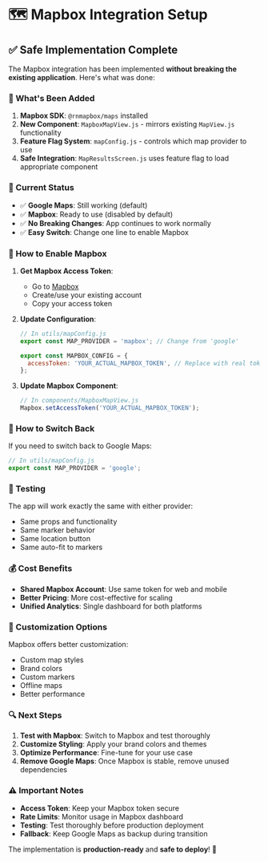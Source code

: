 # 🗺️ Mapbox Integration Setup

## ✅ Safe Implementation Complete

The Mapbox integration has been implemented **without breaking the existing application**. Here's what was done:

### 🔧 What's Been Added

1. **Mapbox SDK**: `@rnmapbox/maps` installed
2. **New Component**: `MapboxMapView.js` - mirrors existing `MapView.js` functionality
3. **Feature Flag System**: `mapConfig.js` - controls which map provider to use
4. **Safe Integration**: `MapResultsScreen.js` uses feature flag to load appropriate component

### 🎯 Current Status

- ✅ **Google Maps**: Still working (default)
- ✅ **Mapbox**: Ready to use (disabled by default)
- ✅ **No Breaking Changes**: App continues to work normally
- ✅ **Easy Switch**: Change one line to enable Mapbox

### 🚀 How to Enable Mapbox

1. **Get Mapbox Access Token**:
   - Go to [Mapbox](https://account.mapbox.com/)
   - Create/use your existing account
   - Copy your access token

2. **Update Configuration**:
   ```javascript
   // In utils/mapConfig.js
   export const MAP_PROVIDER = 'mapbox'; // Change from 'google'
   
   export const MAPBOX_CONFIG = {
     accessToken: 'YOUR_ACTUAL_MAPBOX_TOKEN', // Replace with real token
   };
   ```

3. **Update Mapbox Component**:
   ```javascript
   // In components/MapboxMapView.js
   Mapbox.setAccessToken('YOUR_ACTUAL_MAPBOX_TOKEN');
   ```

### 🔄 How to Switch Back

If you need to switch back to Google Maps:
```javascript
// In utils/mapConfig.js
export const MAP_PROVIDER = 'google';
```

### 🧪 Testing

The app will work exactly the same with either provider:
- Same props and functionality
- Same marker behavior
- Same location button
- Same auto-fit to markers

### 💰 Cost Benefits

- **Shared Mapbox Account**: Use same token for web and mobile
- **Better Pricing**: More cost-effective for scaling
- **Unified Analytics**: Single dashboard for both platforms

### 🎨 Customization Options

Mapbox offers better customization:
- Custom map styles
- Brand colors
- Custom markers
- Offline maps
- Better performance

### 🔍 Next Steps

1. **Test with Mapbox**: Switch to Mapbox and test thoroughly
2. **Customize Styling**: Apply your brand colors and themes
3. **Optimize Performance**: Fine-tune for your use case
4. **Remove Google Maps**: Once Mapbox is stable, remove unused dependencies

### ⚠️ Important Notes

- **Access Token**: Keep your Mapbox token secure
- **Rate Limits**: Monitor usage in Mapbox dashboard
- **Testing**: Test thoroughly before production deployment
- **Fallback**: Keep Google Maps as backup during transition

The implementation is **production-ready** and **safe to deploy**! 🎉 